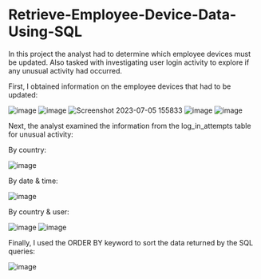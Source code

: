 # Retrieve-Employee-Device-Data-Using-SQL

In this project the analyst had to determine which employee devices must be updated.
Also tasked with investigating user login activity to explore if any unusual activity had occurred.


First, I obtained information on the employee devices that had to be updated:

![image](https://github.com/MarcoSantibanez/Retrieve-Employee-Device-Data-Using-SQL/assets/138132151/cc68f759-562b-4c14-a488-186d3b4804f8)
![image](https://github.com/MarcoSantibanez/Retrieve-Employee-Device-Data-Using-SQL/assets/138132151/6ededfc7-1ca5-4917-8c96-597606081a4b)
![Screenshot 2023-07-05 155833](https://github.com/MarcoSantibanez/Retrieve-Employee-Device-Data-Using-SQL/assets/138132151/cd954cd9-0dd1-42b2-b35d-d25667d3b539)
![image](https://github.com/MarcoSantibanez/Retrieve-Employee-Device-Data-Using-SQL/assets/138132151/4f4cae2d-2855-48ff-8f95-61406d82c13e)
![image](https://github.com/MarcoSantibanez/Retrieve-Employee-Device-Data-Using-SQL/assets/138132151/75c977dd-2e54-4382-932e-8f0406729369)


Next, the analyst examined the information from the log_in_attempts table for unusual activity:

By country: 

![image](https://github.com/MarcoSantibanez/Retrieve-Employee-Device-Data-Using-SQL/assets/138132151/7ed34ae5-577b-474b-99f4-930c9e35239b)

By date & time:

![image](https://github.com/MarcoSantibanez/Retrieve-Employee-Device-Data-Using-SQL/assets/138132151/7883b0d0-d747-4291-a8bb-368681047e1e)

By country & user:

![image](https://github.com/MarcoSantibanez/Retrieve-Employee-Device-Data-Using-SQL/assets/138132151/e23148a3-862b-47c8-a371-beca434d9fa7)
![image](https://github.com/MarcoSantibanez/Retrieve-Employee-Device-Data-Using-SQL/assets/138132151/8db9ffff-b336-48f7-bc1a-06a295ddc9d9)


Finally, I used the ORDER BY keyword to sort the data returned by the SQL queries:


![image](https://github.com/MarcoSantibanez/Retrieve-Employee-Device-Data-Using-SQL/assets/138132151/2e381a1f-a1fd-4f3b-bb28-7517ba4e8631)


